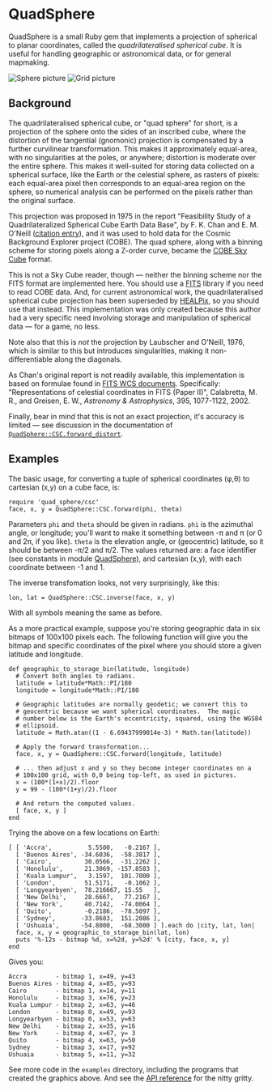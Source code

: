 QuadSphere
==========

QuadSphere is a small Ruby gem that implements a projection of
spherical to planar coordinates, called the _quadrilateralised
spherical cube_.  It is useful for handling geographic or astronomical
data, or for general mapmaking.

![Sphere picture][9] ![Grid picture][10]

Background
----------

The quadrilateralised spherical cube, or "quad sphere" for short, is a
projection of the sphere onto the sides of an inscribed cube, where
the distortion of the tangential (gnomonic) projection is compensated
by a further curvilinear transformation.  This makes it approximately
equal-area, with no singularities at the poles, or anywhere;
distortion is moderate over the entire sphere.  This makes it
well-suited for storing data collected on a spherical surface, like
the Earth or the celestial sphere, as rasters of pixels: each
equal-area pixel then corresponds to an equal-area region on the
sphere, so numerical analysis can be performed on the pixels rather
than the original surface.

This projection was proposed in 1975 in the report "Feasibility Study
of a Quadrilateralized Spherical Cube Earth Data Base", by F. K. Chan
and E. M. O'Neill ([citation entry][6]), and it was used to hold data
for the Cosmic Background Explorer project (COBE).  The quad sphere,
along with a binning scheme for storing pixels along a Z-order curve,
became the [COBE Sky Cube][1] format.

This is not a Sky Cube reader, though — neither the binning scheme nor
the FITS format are implemented here.  You should use a [FITS][5] library
if you need to read COBE data.  And, for current astronomical work,
the quadrilateralised spherical cube projection has been superseded by
[HEALPix][3], so you should use that instead.  This implementation was
only created because this author had a very specific need involving
storage and manipulation of spherical data — for a game, no less.

Note also that this is _not_ the projection by Laubscher and O'Neill,
1976, which is similar to this but introduces singularities, making it
non-differentiable along the diagonals.

As Chan's original report is not readily available, this
implementation is based on formulae found in [FITS WCS documents][2].
Specifically: "Representations of celestial coordinates in FITS (Paper
II)", Calabretta, M. R., and Greisen, E. W., _Astronomy &
Astrophysics_, 395, 1077-1122, 2002.

Finally, bear in mind that this is not an exact projection, it's
accuracy is limited — see discussion in the documentation of
[`QuadSphere::CSC.forward_distort`][8].

Examples
--------

The basic usage, for converting a tuple of spherical coordinates (φ,θ)
to cartesian (x,y) on a cube face, is:

    require 'quad_sphere/csc'
    face, x, y = QuadSphere::CSC.forward(phi, theta)

Parameters `phi` and `theta` should be given in radians. `phi` is the
azimuthal angle, or longitude; you'll want to make it something
between -π and π (or 0 and 2π, if you like).  `theta` is the elevation
angle, or (geocentric) latitude, so it should be between -π/2 and π/2.
The values returned are: a face identifier (see constants in module
[QuadSphere][11]), and cartesian (x,y), with each coordinate between
-1 and 1.

The inverse transfomation looks, not very surprisingly, like this:

    lon, lat = QuadSphere::CSC.inverse(face, x, y)

With all symbols meaning the same as before.

As a more practical example, suppose you're storing geographic data in
six bitmaps of 100x100 pixels each.  The following function will give
you the bitmap and specific coordinates of the pixel where you should
store a given latitude and longitude.

    def geographic_to_storage_bin(latitude, longitude)
      # Convert both angles to radians.
      latitude = latitude*Math::PI/180
      longitude = longitude*Math::PI/180

      # Geographic latitudes are normally geodetic; we convert this to
      # geocentric because we want spherical coordinates.  The magic
      # number below is the Earth's eccentricity, squared, using the WGS84
      # ellipsoid.
      latitude = Math.atan((1 - 6.69437999014e-3) * Math.tan(latitude))

      # Apply the forward transformation...
      face, x, y = QuadSphere::CSC.forward(longitude, latitude)

      # ... then adjust x and y so they become integer coordinates on a
      # 100x100 grid, with 0,0 being top-left, as used in pictures.
      x = (100*(1+x)/2).floor
      y = 99 - (100*(1+y)/2).floor

      # And return the computed values.
      [ face, x, y ]
    end

Trying the above on a few locations on Earth:

    [ [ 'Accra',          5.5500,   -0.2167 ],
      [ 'Buenos Aires', -34.6036,  -58.3817 ],
      [ 'Cairo',         30.0566,  -31.2262 ],
      [ 'Honolulu',      21.3069, -157.8583 ],
      [ 'Kuala Lumpur',   3.1597,  101.7000 ],
      [ 'London',        51.5171,   -0.1062 ],
      [ 'Longyearbyen',  78.216667, 15.55   ],
      [ 'New Delhi',     28.6667,   77.2167 ],
      [ 'New York',      40.7142,  -74.0064 ],
      [ 'Quito',         -0.2186,  -78.5097 ],
      [ 'Sydney',       -33.8683,  151.2086 ],
      [ 'Ushuaia',      -54.8000,  -68.3000 ] ].each do |city, lat, lon|
      face, x, y = geographic_to_storage_bin(lat, lon)
      puts '%-12s - bitmap %d, x=%2d, y=%2d' % [city, face, x, y]
    end

Gives you:

    Accra        - bitmap 1, x=49, y=43
    Buenos Aires - bitmap 4, x=85, y=93
    Cairo        - bitmap 1, x=14, y=11
    Honolulu     - bitmap 3, x=76, y=23
    Kuala Lumpur - bitmap 2, x=63, y=46
    London       - bitmap 0, x=49, y=93
    Longyearbyen - bitmap 0, x=53, y=63
    New Delhi    - bitmap 2, x=35, y=16
    New York     - bitmap 4, x=67, y= 3
    Quito        - bitmap 4, x=63, y=50
    Sydney       - bitmap 3, x=17, y=92
    Ushuaia      - bitmap 5, x=11, y=32

See more code in the `examples` directory, including the programs that
created the graphics above.  And see the [API reference][7] for the
nitty gritty.

[1]: http://lambda.gsfc.nasa.gov/product/cobe/skymap_info_new.cfm
[2]: http://fits.gsfc.nasa.gov/fits_wcs.html
[3]: http://healpix.jpl.nasa.gov/
[4]: http://lambda.gsfc.nasa.gov/product/cobe/skymap_info_new.cfm
[5]: http://en.wikipedia.org/wiki/FITS
[6]: http://www.dtic.mil/docs/citations/ADA010232
[7]: http://rubydoc.info/gems/quad_sphere/
[8]: http://rubydoc.info/gems/quad_sphere/QuadSphere/CSC.forward_distort
[9]: https://raw.github.com/cix/QuadSphere/master/examples/sphere.png
[10]: https://raw.github.com/cix/QuadSphere/master/examples/grid.png
[11]: http://rubydoc.info/gems/quad_sphere/QuadSphere
